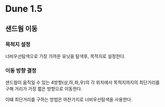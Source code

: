 <h1>Dune 1.5</h1>
<h2>샌드웜 이동</h2>
<h3>목적지 설정</h3>
<p>너비우선탐색으로 가장 가까운 유닛을 탐색후, 목적지로 설정한다.</p>
<h3>이동 방향 결정</h3> 
<p>샌드웜이 움직일 수 있는 4방향(상,하,좌,우)의 각 위치에서 목적지까지의 최단거리를 구해 거리가 가장 짧은 방향으로 이동한다.</p>
<p>이떄 최단거리를 구하는 방법은 마찬가지로 너비우선탐색을 사용한다.</p>
